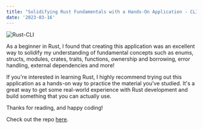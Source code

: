 ```yaml
---
title: "Solidifying Rust Fundamentals with a Hands-On Application - CLI Todo List"
date: '2023-03-16'
---
```


![Rust-CLI](/images/rust-cli.jpeg)

As a beginner in Rust, I found that creating this application was an excellent way to solidify my understanding of fundamental concepts such as enums, structs, modules, crates, traits, functions, ownership and borrowing, error handling, external dependencies and more!

If you're interested in learning Rust, I highly recommend trying out this application as a hands-on way to practice the material you've studied. It's a great way to get some real-world experience with Rust development and build something that you can actually use.

Thanks for reading, and happy coding!

Check out the repo [here](https://github.com/kx0101/cli-todo-list/blob/main/src/main.rs).
